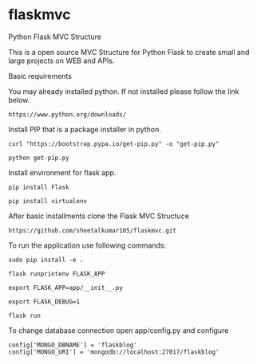 # flaskmvc

Python Flask MVC Structure

This is a open source MVC Structure for Python Flask to create small and large projects on WEB and APIs.

Basic requirements

You may already installed python. If not installed please follow the link below.

	https://www.python.org/downloads/

Install PIP that is a package installer in python.

	curl "https://bootstrap.pypa.io/get-pip.py" -o "get-pip.py"

	python get-pip.py


Install environment for flask app.

	pip install Flask

	pip install virtualenv


After basic installments clone the Flask MVC Structuce

	https://github.com/sheetalkumar105/flaskmvc.git


To run the application use following commands:

	sudo pip install -e .

	flask runprintenv FLASK_APP

	export FLASK_APP=app/__init__.py

	export FLASK_DEBUG=1

	flask run


To change database connection open app/config.py and configure

	config['MONGO_DBNAME'] = 'flaskblog'
	config['MONGO_URI'] = 'mongodb://localhost:27017/flaskblog'
